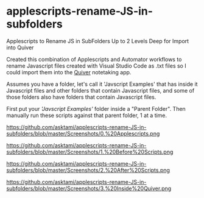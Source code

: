 # applescripts-rename-JS-in-subfolders
Applescripts to Rename JS in SubFolders Up to 2 Levels Deep for Import into Quiver

Created this combination of Applescripts and Automator workflows to rename Javascript files created with Visual Studio Code as .txt files so I could import them into the [Quiver](http://happenapps.com/) notetaking app.

Assumes you have a folder, let's call it 'Javscript Examples' that has inside it Javascript files and other folders that contain Javascript files, and some of those folders also have folders that contain Javascript files.

First put your _'Javscript Examples'_ folder inside a "Parent Folder".  Then manually run these scripts against that parent folder, 1 at a time.



https://github.com/asktami/applescripts-rename-JS-in-subfolders/blob/master/Screenshots/0.%20Applescripts.png

https://github.com/asktami/applescripts-rename-JS-in-subfolders/blob/master/Screenshots/1.%20Before%20Scripts.png

https://github.com/asktami/applescripts-rename-JS-in-subfolders/blob/master/Screenshots/2.%20After%20Scripts.png

https://github.com/asktami/applescripts-rename-JS-in-subfolders/blob/master/Screenshots/3.%20Inside%20Quiver.png
